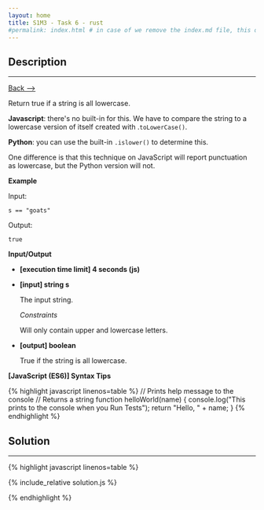 ```yaml
---
layout: home
title: S1M3 - Task 6 - rust
#permalink: index.html # in case of we remove the index.md file, this doc will be the index page
---
```


<div class="row">
<div class="columnStmt" markdown="1">

##  Description
------

[Back --> ](../README.md)

Return true if a string is all lowercase.

**Javascript**: there's no built-in for this. We have to compare the string to a lowercase version of itself created with .`toLowerCase()`.

**Python**: you can use the built-in `.islower()` to determine this.

One difference is that this technique on JavaScript will report punctuation as lowercase, but the Python version will not.

**Example**

Input:
```
s == "goats"
```
Output:
```
true
```

**Input/Output**

* **[execution time limit] 4 seconds (js)**

* **[input] string s**

    The input string.

    *Constraints*

    Will only contain upper and lowercase letters.

* **[output] boolean**

    True if the string is all lowercase.

**[JavaScript (ES6)] Syntax Tips**

{% highlight javascript linenos=table %}
// Prints help message to the console
// Returns a string
function helloWorld(name) {
    console.log("This prints to the console when you Run Tests");
    return "Hello, " + name;
}
{% endhighlight %}

</div>
<div class="columnSol" markdown="1">

## Solution
------

{% highlight javascript linenos=table %}

{% include_relative solution.js %}

{% endhighlight %}

</div>
</div>